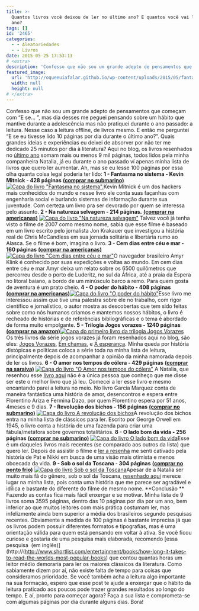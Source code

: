 ```yaml
---
title: >-
  Quantos livros você deixou de ler no último ano? E quantos você vai ler esse
  ano?
tags: []
id: '2465'
categories:
  - - Aleatoriedades
  - - Livros
date: 2015-05-25 17:53:13
# <extra>
description: 'Confesso que não sou um grande adepto de pensamentos que começam com “E se… ”, mas dia desses me peguei pensando sobre um hábito que mantive durante a adolescência mas não pratiquei durante o ano passado: a leitura. Nesse caso a leitura offline, de livros mesmo. E então me perguntei “E se eu tivesse lido 10 páginas por dia durante o último ano?”. Quais grandes ideias e experiências eu deixei de absorver por não ter me dedicado 25 minutos por dia à literatura? Aqui no blog, os livros resenhados no último ano somam mais ou menos 9 mil páginas, todos lidos pela minha companheira Natalia, já eu durante o ano passado ví apenas minha lista de livros que quero ler aumentar. Ah, mas se eu lesse 100 páginas por essa olha quanta coisa legal poderia ter lido: 1 &#8211; Fantasma no &hellip;'
featured_image: 
  url: 'http://oqueeuiafalar.github.io/wp-content/uploads/2015/05/fantasma-no-sistema-capa.png'
  width: null
  height: null
# </extra>
---
```


Confesso que não sou um grande adepto de pensamentos que começam com “E se… ”, mas dia desses me peguei pensando sobre um hábito que mantive durante a adolescência mas não pratiquei durante o ano passado: a leitura. Nesse caso a leitura offline, de livros mesmo. E então me perguntei “E se eu tivesse lido 10 páginas por dia durante o último ano?”. Quais grandes ideias e experiências eu deixei de absorver por não ter me dedicado 25 minutos por dia à literatura? Aqui no blog, os livros resenhados no [último ano](http://natalia.blog.br/category/resenhas-livros) somam mais ou menos 9 mil páginas, todos lidos pela minha companheira Natalia, já eu durante o ano passado ví apenas minha lista de livros que quero ler aumentar. Ah, mas se eu lesse 100 páginas por essa olha quanta coisa legal poderia ter lido: **1 - Fantasma no sistema - Kevin Mitnick - 428 páginas** [**(comprar no submarino)**](http://oferta.vc/7Lte) [![Capa do livro "Fantasma no sistema".](/wp-content/uploads/2015/05/fantasma-no-sistema-capa.png)](/wp-content/uploads/2015/05/fantasma-no-sistema-capa.png)Kevin Mitnick é um dos hackers mais conhecidos do mundo e nesse livro ele conta suas façanhas com engenharia social e burlando sistemas de informação durante sua juventude. Com certeza um livro pra ser devorado por quem se interessa pelo assunto. **2 - Na natureza selvagem - 214 páginas.** [**(comprar na americanas)**](http://oferta.vc/7Lti) [![Capa do livro "Na natureza selvagem"](/wp-content/uploads/2015/05/capa-do-livro-na-natureza-selvagem.jpg)](/wp-content/uploads/2015/05/capa-do-livro-na-natureza-selvagem.jpg) Talvez você já tenha visto o filme de 2007 como mesmo nome, sabia que esse filme é baseado em um livro escrito pelo jornalista Jon Krakauer que investigou a história real de Chris McCandless em sua jornada solitária e libertária rumo ao Alasca. Se o filme é bom, imagina o livro. **3 - Cem dias entre céu e mar - 160 páginas** [**(comprar na americanas)**](http://oferta.vc/7Ltj) [![Capa do livro "Cem dias entre céu e mar"](/wp-content/uploads/2015/05/capa-do-livro-cem-dias-entre-ceu-e-mar.jpg)](/wp-content/uploads/2015/05/capa-do-livro-cem-dias-entre-ceu-e-mar.jpg)O navegador brasileiro Amyr Klink é conhecido por suas expedições e voltas ao mundo. Em cem dias entre céu e mar Amyr deixa um relato sobre os 6500 quilômetros que percorreu desde o porto de Luderitz, no sul da África, até a praia da Espera no litoral baiano, a bordo de um minúsculo barco a remo. Para quem gosta de aventura é um prato cheio. **4 - O poder do hábito - 408 páginas** **[(comprar na americanas)](http://oferta.vc/7Ltp)**[![Capa do livro "O poder do hábito"](/wp-content/uploads/2015/05/capa-do-livro-o-poder-do-habito.jpg)](/wp-content/uploads/2015/05/capa-do-livro-o-poder-do-habito.jpg)Esse livro me interessou assim que tive uma palestra sobre ele no trabalho, com rigor científico e jornalístico, o autor mostra as descobertas que tem sido feitas sobre como nós humanos criamos e mantemos nossos hábitos, o livro é recheado de histórias e de referências bibliográficas e o tema é abordado de forma muito empolgante. **5 - Trilogia Jogos vorazes - 1240 páginas** **[(comprar na amazon)](http://www.amazon.com.br/dp/8532503292/ref=asc_df_85325032923690388?smid=A1ZZFT5FULY4LN&linkCode=asn&creative=380341&creativeASIN=8532503292&&tag=oquequeeuiafa-20)**[![Capa do primeiro livro da trilogia Jogos Vorazes](/wp-content/uploads/2015/05/Capa-do-primeiro-livro-da-trilogia-Jogos-Vorazes.jpg)](/wp-content/uploads/2015/05/Capa-do-primeiro-livro-da-trilogia-Jogos-Vorazes.jpg)     Os três livros da série jogos vorazes já foram resenhados aqui no blog, são eles: [Jogos Vorazes](http://natalia.blog.br/2014/07/28/18o-livro-do-ano-jogos-vorazes/), [Em chamas](http://natalia.blog.br/2014/08/11/19o-livro-do-ano-em-chamas/), e [A esperança](http://natalia.blog.br/2014/08/22/20o-livro-do-ano-a-esperanca). Minha queda por história distópicas e políticas coloca a série toda na minha lista de leitura, principalmente depois de acompanhar a opinião da minha namorada depois de ler os livros. **6 - O amor nos tempos do cólera - 429 páginas** [**(comprar na saraiva)**](http://www.saraiva.com.br/o-amor-nos-tempos-do-colera-308153.html) [![Capa do livro "O Amor nos tempos do cólera"](/wp-content/uploads/2015/05/Capa-do-livro-O-Amor-nos-tempos-do-cólera.jpg)](/wp-content/uploads/2015/05/Capa-do-livro-O-Amor-nos-tempos-do-cólera.jpg) A Natalia, que resenhou esse [livro aqui](http://natalia.blog.br/2014/03/04/4o-livro-do-ano-o-amor-nos-tempos-do-colera/) não é a única pessoa que conheço que me disse ser este o melhor livro que já leu. Comecei a ler esse livro e mesmo encantando parei a leitura no meio. No livro García Marquez conta de maneira fantástica uma história de amor, desencontros e espera entre Florentino Ariza e Fermina Dazo, por quem Florentino espera por 51 anos, 4meses e 9 dias. **7 - Revolução dos bichos - 156 páginas** [**(comprar no submarino)**](http://oferta.vc/7LuD) [![Capa do livro A revolução dos bichos](/wp-content/uploads/2015/05/Capa-do-livro-A-revolução-dos-bichos.jpg)](/wp-content/uploads/2015/05/Capa-do-livro-A-revolução-dos-bichos.jpg)A revolução dos bichos entra na minha lista de clássicos para ler. Escrito por George Orwell em 1945, o livro conta a história de uma fazenda para criar uma fábula/metáfora sobre governos totalitários. **8 - O lado bom da vida - 256 páginas** [**(comprar no submarino)**](http://oferta.vc/7LuI) [![Capa do livro O lado bom da vida](/wp-content/uploads/2015/05/Capa-do-livro-O-lado-bom-da-vida.jpg)](/wp-content/uploads/2015/05/Capa-do-livro-O-lado-bom-da-vida.jpg)Esse é um daqueles livros mais recentes (se comparado aos outros da lista) que quero ler. Depois de assistir o filme e [ler a resenha](http://natalia.blog.br/2014/10/21/resenha-do-28o-livro-do-ano-o-lado-bom-da-vida/) me sentí cativado pela história de Pat e Nikki em busca de uma visão mais otimista e menos obcecada da vida. **9 - Sob o sol da Toscana - 304 páginas** [**(comprar no ponto frio)**](http://www.pontofrio.com.br/livros/BiografiasCartasMemorias/Biografias/L-PM-Pocket-Sob-o-Sol-da-Toscana-Frances-Mayes-173244.html) [![Capa do livro Sob o sol da Toscana](/wp-content/uploads/2015/05/Capa-do-livro-Sob-o-sol-da-Toscana.jpg)](/wp-content/uploads/2015/05/Capa-do-livro-Sob-o-sol-da-Toscana.jpg)Apesar de a Natalia ser muito mais fã do gênero, sob o sol da Toscana, [resenhado aqui](http://natalia.blog.br/2014/07/10/16o-livro-do-ano-sob-o-sol-da-toscana/) merece lugar na minha lista, pois conta uma história que me parece ser agradável e idílica e bastante do diferente do filme de mesmo nome. **Conclusão ** Fazendo as contas fica mais fácil enxergar e se motivar. Minha lista de 9 livros soma 3595 páginas, dentro das 10 páginas por dia por um ano, bem inferior ao que muitos leitores com mais prática costumam ler, mas infelizmente ainda bem superior a média dos brasileiros segundo pesquisas recentes. Obviamente a medida de 100 páginas é bastante imprecisa já que os livros podem possuir diferentes formatos e tipografias, mas é uma orientação válida para quem está pensando em voltar à ativa. Se você ficou curioso e gostaria de uma pesquisa mais elaborada, recomendo [essa pesquisa  (em inglês)](http://(http://www.shortlist.com/entertainment/books/how-long-it-takes-to-read-the-worlds-most-popular-books) que contou quantas horas um leitor médio demoraria para ler os maiores clássicos da literatura. Como sabiamente dizem por aí, não existe falta de tempo para coisas que consideramos prioridade. Se você também acha a leitura algo importante na sua formação, espero que esse post te ajude a enxergar que o hábito da leitura praticado aos poucos pode trazer grandes resultados ao longo do tempo. E aí, pronto para começar agora? Faça a sua lista e comprometa-se com algumas páginas por dia durante alguns dias. Bora!
